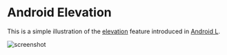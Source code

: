 Android Elevation 	
=======

This is a simple illustration of the [elevation](https://developer.android.com/training/material/shadows-clipping.html) feature introduced in [Android L](http://developer.xamarin.com/guides/android/platform_features/introduction_to_lollipop/). 

![screenshot](https://github.com/xamarin/customersuccess/blob/master/samples/Xamarin.Android/ElevationExample/Screenshots/elevation-example.png)

